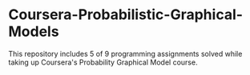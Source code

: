 # Coursera-Probabilistic-Graphical-Models
This repository includes 5 of 9 programming assignments solved while taking up Coursera's Probability Graphical Model course.
